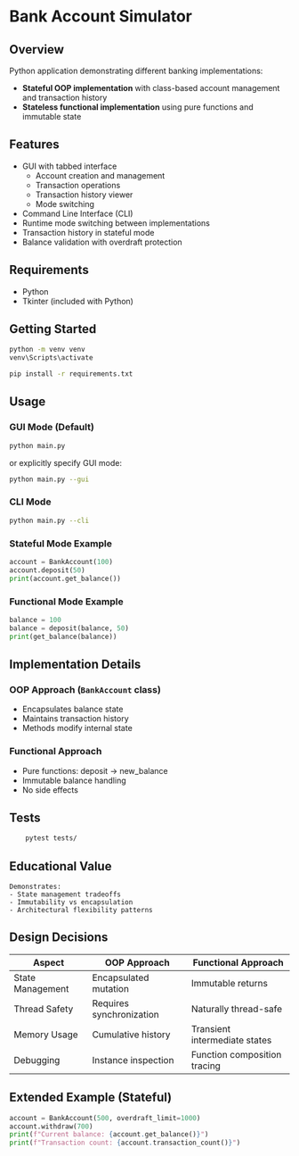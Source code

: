 # Bank Account Simulator

## Overview
Python application demonstrating different banking implementations:
- **Stateful OOP implementation** with class-based account management and transaction history
- **Stateless functional implementation** using pure functions and immutable state

## Features
- GUI with tabbed interface
  - Account creation and management
  - Transaction operations
  - Transaction history viewer
  - Mode switching
- Command Line Interface (CLI)
- Runtime mode switching between implementations
- Transaction history in stateful mode
- Balance validation with overdraft protection

## Requirements
- Python 
- Tkinter (included with Python)

## Getting Started
```bash
python -m venv venv
venv\Scripts\activate

pip install -r requirements.txt
```

## Usage

### GUI Mode (Default)
```bash
python main.py
```
or explicitly specify GUI mode:
```bash
python main.py --gui
```

### CLI Mode
```bash
python main.py --cli
```

### Stateful Mode Example
```python
account = BankAccount(100)
account.deposit(50)
print(account.get_balance())  
```

### Functional Mode Example
```python
balance = 100
balance = deposit(balance, 50)
print(get_balance(balance))
```

## Implementation Details
### OOP Approach (`BankAccount` class)
- Encapsulates balance state
- Maintains transaction history
- Methods modify internal state

### Functional Approach
- Pure functions: deposit → new_balance
- Immutable balance handling
- No side effects

## Tests
```bash
    pytest tests/
```

## Educational Value
    Demonstrates:
    - State management tradeoffs
    - Immutability vs encapsulation
    - Architectural flexibility patterns

## Design Decisions

| Aspect              | OOP Approach               | Functional Approach         |
|---------------------|---------------------------|------------------------------|
| State Management    | Encapsulated mutation     | Immutable returns            |
| Thread Safety       | Requires synchronization  | Naturally thread-safe        |
| Memory Usage        | Cumulative history        | Transient intermediate states|
| Debugging           | Instance inspection        | Function composition tracing |

## Extended Example (Stateful)
```python
account = BankAccount(500, overdraft_limit=1000)
account.withdraw(700) 
print(f"Current balance: {account.get_balance()}") 
print(f"Transaction count: {account.transaction_count()}")
```
